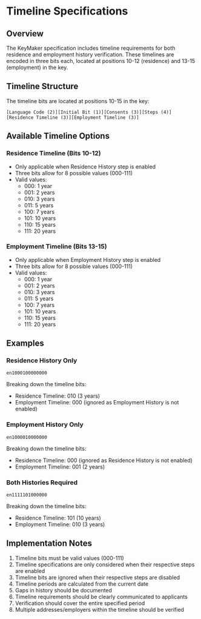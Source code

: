 # Timeline Specifications

## Overview

The KeyMaker specification includes timeline requirements for both residence and employment history verification. These timelines are encoded in three bits each, located at positions 10-12 (residence) and 13-15 (employment) in the key.

## Timeline Structure

The timeline bits are located at positions 10-15 in the key:
```
[Language Code (2)][Initial Bit (1)][Consents (3)][Steps (4)][Residence Timeline (3)][Employment Timeline (3)]
```

## Available Timeline Options

### Residence Timeline (Bits 10-12)
- Only applicable when Residence History step is enabled
- Three bits allow for 8 possible values (000-111)
- Valid values:
  - 000: 1 year
  - 001: 2 years
  - 010: 3 years
  - 011: 5 years
  - 100: 7 years
  - 101: 10 years
  - 110: 15 years
  - 111: 20 years

### Employment Timeline (Bits 13-15)
- Only applicable when Employment History step is enabled
- Three bits allow for 8 possible values (000-111)
- Valid values:
  - 000: 1 year
  - 001: 2 years
  - 010: 3 years
  - 011: 5 years
  - 100: 7 years
  - 101: 10 years
  - 110: 15 years
  - 111: 20 years

## Examples

### Residence History Only
```
en1000100000000
```
Breaking down the timeline bits:
- Residence Timeline: 010 (3 years)
- Employment Timeline: 000 (ignored as Employment History is not enabled)

### Employment History Only
```
en1000010000000
```
Breaking down the timeline bits:
- Residence Timeline: 000 (ignored as Residence History is not enabled)
- Employment Timeline: 001 (2 years)

### Both Histories Required
```
en1111101000000
```
Breaking down the timeline bits:
- Residence Timeline: 101 (10 years)
- Employment Timeline: 010 (3 years)

## Implementation Notes

1. Timeline bits must be valid values (000-111)
2. Timeline specifications are only considered when their respective steps are enabled
3. Timeline bits are ignored when their respective steps are disabled
4. Timeline periods are calculated from the current date
5. Gaps in history should be documented
6. Timeline requirements should be clearly communicated to applicants
7. Verification should cover the entire specified period
8. Multiple addresses/employers within the timeline should be verified 
